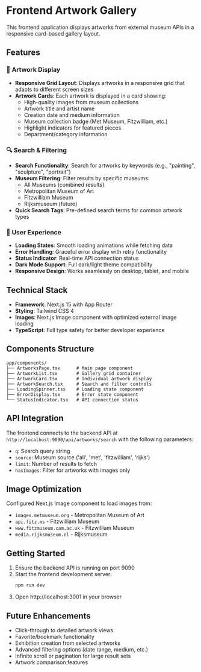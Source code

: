 # Frontend Artwork Gallery

This frontend application displays artworks from external museum APIs in a responsive card-based gallery layout.

## Features

### 🎨 **Artwork Display**
- **Responsive Grid Layout**: Displays artworks in a responsive grid that adapts to different screen sizes
- **Artwork Cards**: Each artwork is displayed in a card showing:
  - High-quality images from museum collections
  - Artwork title and artist name
  - Creation date and medium information
  - Museum collection badge (Met Museum, Fitzwilliam, etc.)
  - Highlight indicators for featured pieces
  - Department/category information

### 🔍 **Search & Filtering**
- **Search Functionality**: Search for artworks by keywords (e.g., "painting", "sculpture", "portrait")
- **Museum Filtering**: Filter results by specific museums:
  - All Museums (combined results)
  - Metropolitan Museum of Art
  - Fitzwilliam Museum
  - Rijksmuseum (future)
- **Quick Search Tags**: Pre-defined search terms for common artwork types

### 🚀 **User Experience**
- **Loading States**: Smooth loading animations while fetching data
- **Error Handling**: Graceful error display with retry functionality
- **Status Indicator**: Real-time API connection status
- **Dark Mode Support**: Full dark/light theme compatibility
- **Responsive Design**: Works seamlessly on desktop, tablet, and mobile

## Technical Stack

- **Framework**: Next.js 15 with App Router
- **Styling**: Tailwind CSS 4
- **Images**: Next.js Image component with optimized external image loading
- **TypeScript**: Full type safety for better developer experience

## Components Structure

```
app/components/
├── ArtworksPage.tsx      # Main page component
├── ArtworkList.tsx       # Gallery grid container
├── ArtworkCard.tsx       # Individual artwork display
├── ArtworkSearch.tsx     # Search and filter controls
├── LoadingSpinner.tsx    # Loading state component
├── ErrorDisplay.tsx      # Error state component
└── StatusIndicator.tsx   # API connection status
```

## API Integration

The frontend connects to the backend API at `http://localhost:9090/api/artworks/search` with the following parameters:

- `q`: Search query string
- `source`: Museum source ('all', 'met', 'fitzwilliam', 'rijks')
- `limit`: Number of results to fetch
- `hasImages`: Filter for artworks with images only

## Image Optimization

Configured Next.js Image component to load images from:
- `images.metmuseum.org` - Metropolitan Museum of Art
- `api.fitz.ms` - Fitzwilliam Museum
- `www.fitzmuseum.cam.ac.uk` - Fitzwilliam Museum
- `media.rijksmuseum.nl` - Rijksmuseum

## Getting Started

1. Ensure the backend API is running on port 9090
2. Start the frontend development server:
   ```bash
   npm run dev
   ```
3. Open http://localhost:3001 in your browser

## Future Enhancements

- Click-through to detailed artwork views
- Favorite/bookmark functionality
- Exhibition creation from selected artworks
- Advanced filtering options (date range, medium, etc.)
- Infinite scroll or pagination for large result sets
- Artwork comparison features
